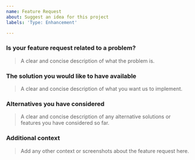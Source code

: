 ```yaml
---
name: Feature Request
about: Suggest an idea for this project
labels: 'Type: Enhancement'

---
```


### Is your feature request related to a problem?
>A clear and concise description of what the problem is.


### The solution you would like to have available
>A clear and concise description of what you want us to implement.


### Alternatives you have considered
>A clear and concise description of any alternative solutions or features you have considered so far.


### Additional context
>Add any other context or screenshots about the feature request here.

